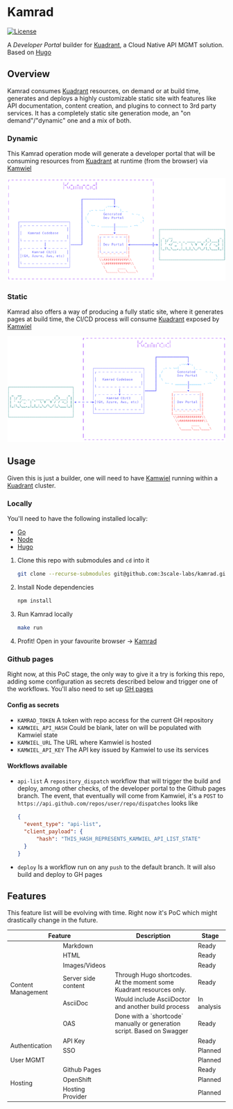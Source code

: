 # Kamrad
[![License](https://img.shields.io/badge/license-Apache--2.0-blue.svg)](http://www.apache.org/licenses/LICENSE-2.0)

A _Developer Portal_ builder for [Kuadrant](https://github.com/Kuadrant), a Cloud Native API MGMT solution. Based on
[Hugo](https://gohugo.io/)

## Overview
Kamrad consumes [Kuadrant](https://github.com/Kuadrant) resources, on demand or at build time, generates and deploys
a highly customizable static site with features like API documentation, content creation, and plugins to connect to 3rd
party services. It has a completely static site generation mode, an "on demand"/"dynamic" one and a mix of both.

### Dynamic
This Kamrad operation mode will generate a developer portal that will be consuming resources from
[Kuadrant](https://github.com/Kuadrant) at runtime (from the browser) via [Kamwiel](https://github.com/3scale-labs/kamwiel)

![Kamrad dynamic content](docs/images/kamrad-arch-dynamic.png?raw=true)

### Static
Kamrad also offers a way of producing a fully static site, where it generates pages at build time, the CI/CD process
will consume [Kuadrant](https://github.com/Kuadrant) exposed by [Kamwiel](https://github.com/3scale-labs/kamwiel)

![Kamrad static content](docs/images/kamrad-arch-static.png?raw=true)

## Usage
Given this is just a builder, one will need to have [Kamwiel](https://github.com/3scale-labs/kamwiel) running within a
[Kuadrant](https://github.com/Kuadrant) cluster.

### Locally
You'll need to have the following installed locally:

* [Go](https://golang.org/doc/install)
* [Node](https://nodejs.org/en/)
* [Hugo](https://gohugo.io/getting-started/quick-start/)

1. Clone this repo with submodules and `cd` into it
   ```bash
   git clone --recurse-submodules git@github.com:3scale-labs/kamrad.git && cd kamrad`
   ```
2. Install Node dependencies
    ```bash
    npm install
    ```
3. Run Kamrad locally
    ```bash
    make run
    ```
4. Profit! Open in your favourite browser -> [Kamrad](http://localhost:1313/kamrad/)

### Github pages
Right now, at this PoC stage, the only way to give it a try is forking this repo, adding some configuration as secrets
described below and trigger one of the workflows. You'll also need to set up [GH pages](https://guides.github.com/features/pages/)

#### Config as secrets
* `KAMRAD_TOKEN` A token with repo access for the current GH repository
* `KAMWIEL_API_HASH` Could be blank, later on will be populated with Kamwiel state
* `KAMWIEL_URL` The URL where Kamwiel is hosted
* `KAMWIEL_API_KEY` The API key issued by Kamwiel to use its services

#### Workflows available
* `api-list` A `repository_dispatch` workflow that will trigger the build and deploy, among other checks,
  of the developer portal to the Github pages branch. The event, that eventually will come from Kamwiel, it's a `POST`
  to `https://api.github.com/repos/user/repo/dispatches` looks like
  ```json
  {
    "event_type": "api-list",
    "client_payload": {
        "hash": "THIS_HASH_REPRESENTS_KAMWIEL_API_LIST_STATE"
    }
  }
  ```
* `deploy` Is a workflow run on any `push` to the default branch. It will also build and deploy to GH pages

## Features
This feature list will be evolving with time. Right now it's PoC which might drastically change in the future.

<table>
  <thead>
    <tr>
      <th colspan="2">Feature</th>
      <th>Description</th>
      <th>Stage</th>
    </tr>
  </thead>
  <tbody>
    <tr>
      <td rowspan="6">Content Management</td>
      <td>Markdown</td>
      <td></td>
      <td>Ready</td>
    </tr>
    <tr>
      <td>HTML</td>
      <td></td>
      <td>Ready</td>
    </tr>
    <tr>
      <td>Images/Videos</td>
      <td></td>
      <td>Ready</td>
    </tr>
    <tr>
      <td>Server side content</td>
      <td>Through Hugo shortcodes. At the moment some Kuadrant resources only.</td>
      <td>Ready</td>
    </tr>
    <tr>
      <td>AsciiDoc</td>
      <td>Would include AsciiDoctor and another build process</td>
      <td>In analysis</td>
    </tr>
    <tr>
      <td>OAS</td>
      <td>Done with a `shortcode` manually or generation script. Based on Swagger</td>
      <td>Ready</td>
    </tr>
    <tr>
      <td rowspan="2">Authentication</td>
      <td>API Key</td>
      <td></td>
      <td>Ready</td>
    </tr>
    <tr>
      <td>SSO</td>
      <td></td>
      <td>Planned</td>
    </tr>
    <tr>
      <td rowspan="1">User MGMT</td>
      <td></td>
      <td></td>
      <td>Planned</td>
    </tr>
    <tr>
      <td rowspan="3">Hosting</td>
      <td>Github Pages</td>
      <td></td>
      <td>Ready</td>
    </tr>
    <tr>
      <td>OpenShift</td>
      <td></td>
      <td>Planned</td>
    </tr>
    <tr>
      <td>Hosting Provider</td>
      <td></td>
      <td>Planned</td>
    </tr>
  </tbody>
</table>
